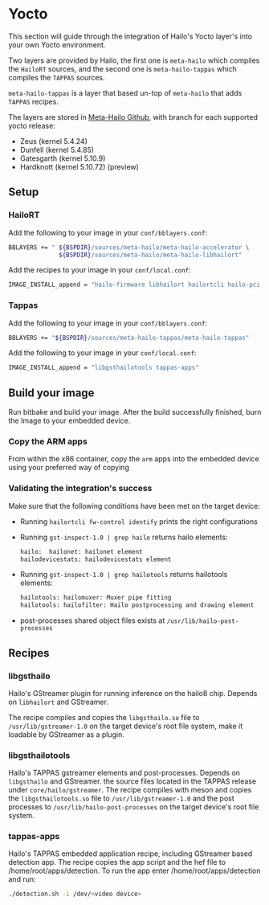 # Yocto

This section will guide through the integration of Hailo's Yocto layer's into your own Yocto
environment.

Two layers are provided by Hailo, the first one is `meta-hailo` which compiles the `HailoRT` sources, and the second one is `meta-hailo-tappas` which compiles the `TAPPAS` sources.

`meta-hailo-tappas` is a layer that based un-top of `meta-hailo` that adds `TAPPAS` recipes.

The layers are stored in [Meta-Hailo Github](https://github.com/hailo-ai/meta-hailo.git), with branch for each supported yocto release:

- Zeus (kernel 5.4.24)
- Dunfell (kernel 5.4.85)
- Gatesgarth (kernel 5.10.9)
- Hardknott (kernel  5.10.72) (preview)

## Setup

### HailoRT

Add the following to your image in your `conf/bblayers.conf`:

```sh
BBLAYERS += " ${BSPDIR}/sources/meta-hailo/meta-hailo-accelerator \
              ${BSPDIR}/sources/meta-hailo/meta-hailo-libhailort"
```

Add the recipes to your image in your ``conf/local.conf``:

```sh
IMAGE_INSTALL_append = "hailo-firmware libhailort hailortcli hailo-pci libgsthailo"
```

### Tappas

Add the following to your image in your `conf/bblayers.conf`:

```sh
BBLAYERS += "${BSPDIR}/sources/meta-hailo-tappas/meta-hailo-tappas"
```

Add the following to your image in your `conf/local.conf`:

```sh
IMAGE_INSTALL_append = "libgsthailotools tappas-apps"
```

## Build your image

Run bitbake and build your image. After the build successfully finished, burn the Image to your embedded device.

### Copy the ARM apps

From within the x86 container, copy the `arm` apps into the embedded device using your preferred way of copying

### Validating the integration's success

Make sure that the following conditions have been met on the target device:

- Running `hailortcli fw-control identify` prints the right configurations

- Running `gst-inspect-1.0 | grep hailo` returns hailo elements:

  ```sh
  hailo:  hailonet: hailonet element
  hailodevicestats: hailodevicestats element
  ```

- Running `gst-inspect-1.0 | grep hailotools` returns hailotools elements:

  ```sh
  hailotools: hailomuxer: Muxer pipe fitting
  hailotools: hailofilter: Hailo postprocessing and drawing element
  ```

- post-processes shared object files exists at `/usr/lib/hailo-post-processes`

## Recipes

### libgsthailo

Hailo's GStreamer plugin for running inference on the hailo8 chip. Depends on `libhailort` and GStreamer.

The recipe compiles and copies the `libgsthailo.so` file to `/usr/lib/gstreamer-1.0` on the target device's
root file system, make it loadable by GStreamer as a plugin.

### libgsthailotools

Hailo's TAPPAS gstreamer elements and post-processes. Depends on `libgsthailo` and GStreamer.
the source files located in the TAPPAS release under `core/hailo/gstreamer`.
The recipe compiles with meson and copies the `libgsthailotools.so` file to `/usr/lib/gstreamer-1.0`
and the post processes to `/usr/lib/hailo-post-processes` on the target device's root file system.

### tappas-apps

Hailo's TAPPAS embedded application recipe, including GStreamer based detection app.
The recipe copies the app script and the hef file to /home/root/apps/detection.
To run the app enter /home/root/apps/detection and run:
```sh
./detection.sh -i /dev/<video device>
```
